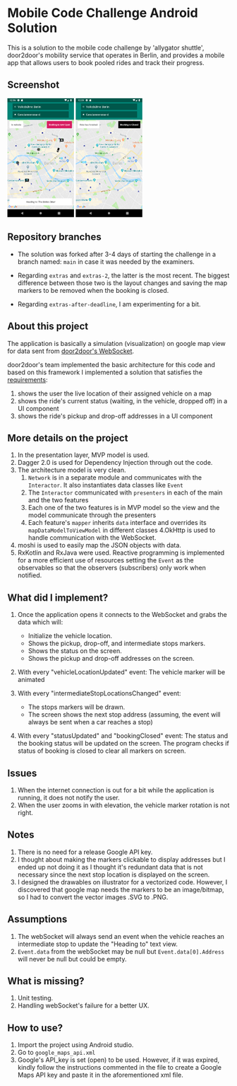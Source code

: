 # Mobile Code Challenge Android Solution

This is a solution to the mobile code challenge by 'allygator shuttle', door2door's mobility service that operates in Berlin, and provides a mobile app that allows users to book pooled rides and track their progress. 

## Screenshot
<img src="https://raw.githubusercontent.com/MichaelKMalak/mobile-code-challenge-solution-android/extra-2/img/Screenshot_4.png" width=30%/> <img src="https://raw.githubusercontent.com/MichaelKMalak/mobile-code-challenge-solution-android/extra-2/img/Screenshot_4_2.png" width=30%/>

## Repository branches
* The solution was forked after 3-4 days of starting the challenge in a branch named: `main` in case it was needed by the examiners.

* Regarding `extras` and `extras-2`, the latter is the most recent. The biggest difference between those two is the layout changes and saving the map markers to be removed when the booking is closed. 

* Regarding `extras-after-deadline`,  I am experimenting for a bit.

## About this project
The application is basically a simulation (visualization) on google map view for data sent from [door2door's WebSocket](https://d2d-frontend-code-challenge.herokuapp.com/docs).

door2door's team implemented the basic architecture for this code and based on this framework I implemented a solution that satisfies 
the [requirements](https://github.com/door2door-io/d2d-code-challenges/tree/master/mobile):
 
1. shows the user the live location of their assigned vehicle on a map
2. shows the ride's current status (waiting, in the vehicle, dropped off) in a UI component
3. shows the ride's pickup and drop-off addresses in a UI component

## More details on the project
1. In the presentation layer, MVP model is used. 
2. Dagger 2.0 is used for Dependency Injection through out the code. 
3. The architecture model is very clean. 
	1. `Network` is in a separate module and communicates with the `Interactor`. It also instantiates data classes like `Event`
	2. The `Interactor` communicated with `presenters` in each of the main and the two features
	3. Each one of the two features is in MVP model so the view and the model communicate through the presenters
	4. Each feature's `mapper` inherits `data` interface and overrides its `mapDataModelToViewModel` in different classes
4.OkHttp is used to handle communication with the WebSocket.
5. moshi is used to easily map the JSON objects with data.
6. RxKotlin and RxJava were used. Reactive programming is implemented for a more efficient use of resources setting the `Event` as the observables so that the observers (subscribers) only work when notified. 

## What did I implement? 
1. Once the application opens it connects to the WebSocket and grabs the data which will:
	* Initialize the vehicle location.
	* Shows the pickup, drop-off, and intermediate stops markers.
	* Shows the status on the screen.
	* Shows the pickup and drop-off addresses on the screen.

2. With every "vehicleLocationUpdated" event:
The vehicle marker will be animated

3. With every "intermediateStopLocationsChanged" event:
	* The stops markers will be drawn.
	* The screen shows the next stop address (assuming, the event will always be sent when a car reaches a stop)

4. With every "statusUpdated" and "bookingClosed" event:
The status and the booking status will be updated on the screen.
The program checks if status of booking is closed to clear all markers on screen.

## Issues
1. When the internet connection is out for a bit while the application is running, it does not notify the user.
2. When the user zooms in with elevation, the vehicle marker rotation is not right.

## Notes
1. There is no need for a release Google API key.
2. I thought about making the markers clickable to display addresses but I ended up not doing it as I thought it's redundant data that is not necessary since the next stop location is displayed on the screen.
3. I designed the drawables on illustrator for a vectorized code. However, I discovered that google map needs the markers to be an image/bitmap, so I had to convert the vector images .SVG to .PNG.

## Assumptions
1. The webSocket will always send an event when the vehicle reaches an intermediate stop to update the "Heading to" text view. 
2. `Event.data` from the webSocket may be null but `Event.data[0].Address` will never be null but could be empty.

## What is missing?
1. Unit testing. 
2. Handling webSocket's failure for a better UX.

## How to use?
1. Import the project using Android studio. 
2. Go to `google_maps_api.xml` 
3. Google's API_key is set (open) to be used. However, if it was expired, kindly follow the instructions commented in the file to create a Google Maps API key and paste it in the aforementioned xml file.
